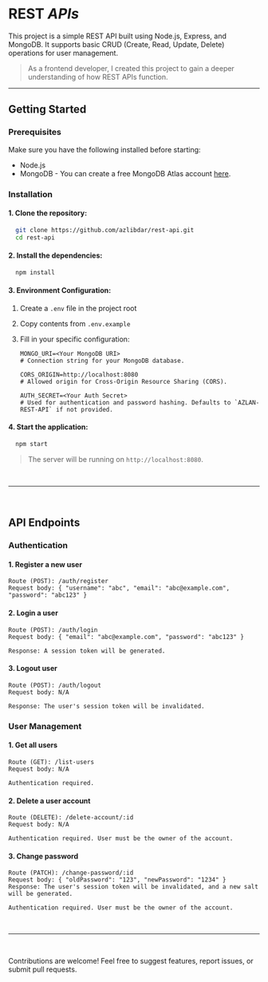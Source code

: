 # REST _APIs_

This project is a simple REST API built using Node.js, Express, and MongoDB. It supports basic CRUD (Create, Read, Update, Delete) operations for user management.

> As a frontend developer, I created this project to gain a deeper understanding of how REST APIs function.

<hr>

## Getting Started

### Prerequisites

Make sure you have the following installed before starting:

- Node.js
- MongoDB - You can create a free MongoDB Atlas account [here](https://www.mongodb.com/cloud/atlas/register).

### Installation

#### 1. Clone the repository:

```sh
  git clone https://github.com/azlibdar/rest-api.git
  cd rest-api
```

#### 2. Install the dependencies:

```sh
  npm install
```

#### 3. Environment Configuration:

1. Create a `.env` file in the project root
2. Copy contents from `.env.example`
3. Fill in your specific configuration:

   ```env
   MONGO_URI=<Your MongoDB URI>
   # Connection string for your MongoDB database.

   CORS_ORIGIN=http://localhost:8080
   # Allowed origin for Cross-Origin Resource Sharing (CORS).

   AUTH_SECRET=<Your Auth Secret>
   # Used for authentication and password hashing. Defaults to `AZLAN-REST-API` if not provided.
   ```

#### 4. Start the application:

```sh
  npm start
```

> The server will be running on `http://localhost:8080`.

<br>
<hr>
<br>

## API Endpoints

### Authentication

#### 1. Register a new user

```plain
Route (POST): /auth/register
Request body: { "username": "abc", "email": "abc@example.com", "password": "abc123" }
```

#### 2. Login a user

```plain
Route (POST): /auth/login
Request body: { "email": "abc@example.com", "password": "abc123" }

Response: A session token will be generated.
```

#### 3. Logout user

```plain
Route (POST): /auth/logout
Request body: N/A

Response: The user's session token will be invalidated.
```

### User Management

#### 1. Get all users

```plain
Route (GET): /list-users
Request body: N/A

Authentication required.
```

#### 2. Delete a user account

```plain
Route (DELETE): /delete-account/:id
Request body: N/A

Authentication required. User must be the owner of the account.
```

#### 3. Change password

```plain
Route (PATCH): /change-password/:id
Request body: { "oldPassword": "123", "newPassword": "1234" }
Response: The user's session token will be invalidated, and a new salt will be generated.

Authentication required. User must be the owner of the account.
```

<br>
<hr>
<br>

Contributions are welcome! Feel free to suggest features, report issues, or submit pull requests.
